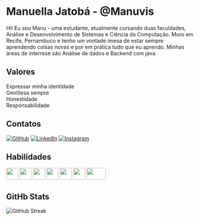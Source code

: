#  Manuella Jatobá - @Manuvis
 
Hi! Eu sou Manu - uma estudante, atualmente cursando duas faculdades, Análise  e Desenvolvimento de Sistemas e Ciência da Computação. Moro em Recife, Pernambuco e tenho um vontade imesa de estar sempre aprendendo coisas novas e por em prática tudo que eu aprendo. Minhas áreas de interrese são Análise de dados e Backend com java.
   
  
## Valores
 
Expressar minha identidade <br>
Gentilesa sempre <br>
Honestidade <br>
Responsabilidade 

## Contatos
[![GitHub](https://img.shields.io/badge/GitHub-000?style=for-the-badge&logo=github&logoColor=c3cbd3)](https://github.com/Manuvis/)
[![LinkedIn](https://img.shields.io/badge/LinkedIn-000?style=for-the-badge&logo=LinkedIn&logoColor=0a66c2)](https://www.linkedin.com/in/manuellajatoba/)
[![Instagram](https://img.shields.io/badge/Instagram-000?style=for-the-badge&logo=Instagram&logoColor=fa0179)](https://www.instagram.com/manuca_jatoba)



## Habilidades
<img height="32px" src="https://seeklogo.com/images/H/html5-without-wordmark-color-logo-14D252D878-seeklogo.com.png"> <img height="32px" src="https://seeklogo.com/images/C/css-3-logo-023C1A7171-seeklogo.com.png"> <img height="32px" src="https://seeklogo.com/images/B/bootstrap-5-logo-85A1F11F4F-seeklogo.com.png" > <img height="32px" src="https://seeklogo.com/images/J/javascript-js-logo-2949701702-seeklogo.com.png"> <img src="https://cdn.jsdelivr.net/gh/devicons/devicon/icons/git/git-plain.svg" height="32px"/> <img height="32px" src="https://seeklogo.com/images/J/java-logo-7F8B35BAB3-seeklogo.com.png"> <img height="32px" src="https://seeklogo.com/images/M/MySQL-logo-F6FF285A58-seeklogo.com.png" width="52px">

## GitHb Stats

![GitHub Streak](https://streak-stats.demolab.com/?user=Manuvis&theme=ocean_dark)

